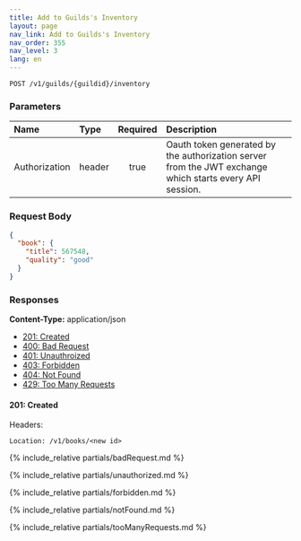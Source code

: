 ```yaml
---
title: Add to Guilds's Inventory
layout: page
nav_link: Add to Guilds's Inventory
nav_order: 355
nav_level: 3
lang: en
---
```


```
POST /v1/guilds/{guildid}/inventory
```

### Parameters

| Name | Type  | Required | Description |
|:--------------|:--------|:----------:|:----------------------------------------------------------------------------------|
| Authorization | header | true | Oauth token generated by the authorization server from the JWT exchange which starts every API session. |

### Request Body
```json
{
  "book": {
    "title": 567548,
    "quality": "good"
  }
}
```

### Responses
**Content-Type:** application/json
- [201: Created](#201-created)
- [400: Bad Request](#400-bad-request)
- [401: Unauthroized](#401-unauthorized)
- [403: Forbidden](#403-forbidden)
- [404: Not Found](#404-not-found)
- [429: Too Many Requests](#429-too-many-requests)

#### 201: Created
Headers:
```http
Location: /v1/books/<new id>
```

{% include_relative partials/badRequest.md %}

{% include_relative partials/unauthorized.md %}

{% include_relative partials/forbidden.md %}

{% include_relative partials/notFound.md %}

{% include_relative partials/tooManyRequests.md %}
